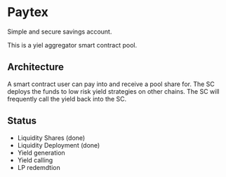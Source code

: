 # Paytex

Simple and secure savings account.

This is a yiel aggregator smart contract pool.

## Architecture

A smart contract user can pay into and receive a pool share for. The SC deploys the funds to low risk yield strategies on other chains. The SC will frequently call the yield back into the SC.

## Status

- Liquidity Shares (done)
- Liquidity Deployment (done)
- Yield generation
- Yield calling
- LP redemdtion
